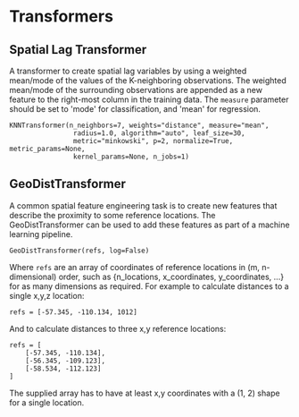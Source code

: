 # Transformers

## Spatial Lag Transformer

A transformer to create spatial lag variables by using a
weighted mean/mode of the values of the K-neighboring observations. The
weighted mean/mode of the surrounding observations are appended as a new
feature to the right-most column in the training data. The `measure` parameter
should be set to 'mode' for classification, and 'mean' for regression.

```
KNNTransformer(n_neighbors=7, weights="distance", measure="mean",
                radius=1.0, algorithm="auto", leaf_size=30,
                metric="minkowski", p=2, normalize=True, metric_params=None,
                kernel_params=None, n_jobs=1)
```

## GeoDistTransformer

A common spatial feature engineering task is to create new features that
describe the proximity to some reference locations. The GeoDistTransformer
can be used to add these features as part of a machine learning pipeline.

```
GeoDistTransformer(refs, log=False)
```

Where `refs` are an array of coordinates of reference locations in
(m, n-dimensional) order, such as
{n_locations, x_coordinates, y_coordinates, ...} for as many dimensions as
required. For example to calculate distances to a single x,y,z location:

```
refs = [-57.345, -110.134, 1012]
```

And to calculate distances to three x,y reference locations:

```
refs = [
    [-57.345, -110.134],
    [-56.345, -109.123],
    [-58.534, -112.123]
]
```

The supplied array has to have at least x,y coordinates with a
(1, 2) shape for a single location.
